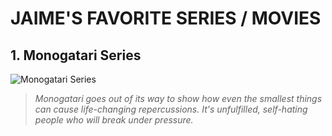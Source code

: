 # JAIME'S FAVORITE SERIES / MOVIES

## 1. Monogatari Series
  ![Monogatari Series](https://cdn.discordapp.com/attachments/864844102801162301/1050759979914764328/Untitled1.png)
>   *Monogatari goes out of its way to show how even the smallest things can cause life-changing repercussions. It's unfulfilled, self-hating people who will break under pressure.*
